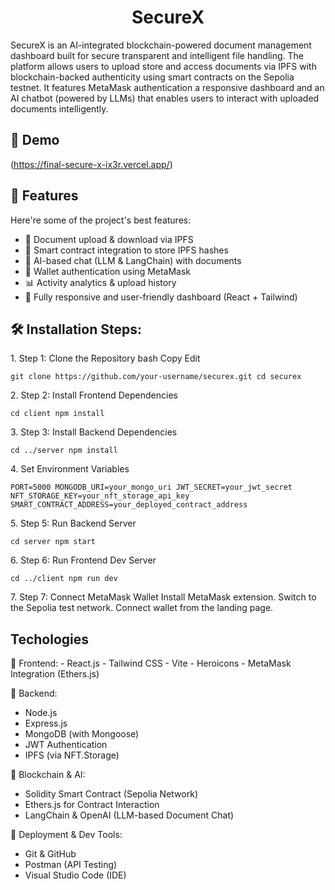 <h1 align="center" id="title">SecureX</h1>


<p id="description">SecureX is an AI-integrated blockchain-powered document management dashboard built for secure transparent and intelligent file handling. The platform allows users to upload store and access documents via IPFS with blockchain-backed authenticity using smart contracts on the Sepolia testnet. It features MetaMask authentication a responsive dashboard and an AI chatbot (powered by LLMs) that enables users to interact with uploaded documents intelligently.</p>

<h2>🚀 Demo</h2>


(https://final-secure-x-ix3r.vercel.app/)
  
  
<h2>🧐 Features</h2>

Here're some of the project's best features:

*   📂 Document upload & download via IPFS
*   🔗 Smart contract integration to store IPFS hashes
*   🧠 AI-based chat (LLM & LangChain) with documents
*   🔐 Wallet authentication using MetaMask
*   📊 Activity analytics & upload history
*   📱 Fully responsive and user-friendly dashboard (React + Tailwind)

<h2>🛠️ Installation Steps:</h2>

<p>1. Step 1: Clone the Repository bash Copy Edit</p>

```
git clone https://github.com/your-username/securex.git cd securex
```

<p>2. Step 2: Install Frontend Dependencies</p>

```
cd client npm install
```

<p>3. Step 3: Install Backend Dependencies</p>

```
cd ../server npm install
```

<p>4. Set Environment Variables</p>

```
PORT=5000 MONGODB_URI=your_mongo_uri JWT_SECRET=your_jwt_secret NFT_STORAGE_KEY=your_nft_storage_api_key SMART_CONTRACT_ADDRESS=your_deployed_contract_address
```

<p>5. Step 5: Run Backend Server</p>

```
cd server npm start
```

<p>6. Step 6: Run Frontend Dev Server</p>

```
cd ../client npm run dev
```

<p>7. Step 7: Connect MetaMask Wallet Install MetaMask extension. Switch to the Sepolia test network. Connect wallet from the landing page.</p>

<h2>Techologies</h2>
🔹 Frontend:
- React.js
- Tailwind CSS
- Vite
- Heroicons
- MetaMask Integration (Ethers.js)

🔹 Backend:
- Node.js
- Express.js
- MongoDB (with Mongoose)
- JWT Authentication
- IPFS (via NFT.Storage)

🔹 Blockchain & AI:
- Solidity Smart Contract (Sepolia Network)
- Ethers.js for Contract Interaction
- LangChain & OpenAI (LLM-based Document Chat)

🔹 Deployment & Dev Tools:
- Git & GitHub
- Postman (API Testing)
- Visual Studio Code (IDE)
